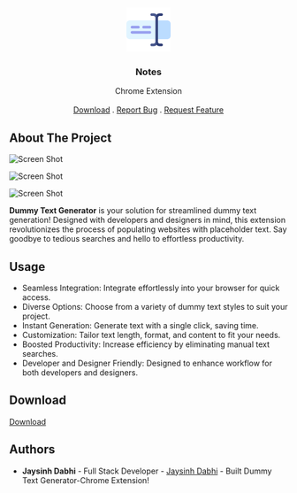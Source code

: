 <br/>
<p align="center">
  <a href="https://github.com/JaysinhDabhi/https://github.com/JaysinhDabhi/">
    <img src="icon.png" alt="Logo" width="80" height="80">
  </a>

  <h3 align="center">Notes</h3>
  

  <p align="center">
    Chrome Extension
    <br/>
    <br/>
    <a href="https://github.com/JaysinhDabhi/Dummy-Text-Generator-Extension/archive/refs/heads/main.zip">Download</a>
    .
    <a href="https://github.com/JaysinhDabhi/https://github.com/JaysinhDabhi//issues">Report Bug</a>
    .
    <a href="https://github.com/JaysinhDabhi/https://github.com/JaysinhDabhi//issues">Request Feature</a>
  </p>
</p>



## About The Project

![Screen Shot](#)

![Screen Shot](#)

![Screen Shot](#)

**Dummy Text Generator** is your solution for streamlined dummy text generation! Designed with developers and designers in mind, this extension revolutionizes the process of populating websites with placeholder text. Say goodbye to tedious searches and hello to effortless productivity.



## Usage

* Seamless Integration: Integrate effortlessly into your browser for quick access.<br>
* Diverse Options: Choose from a variety of dummy text styles to suit your project.<br>
* Instant Generation: Generate text with a single click, saving time.<br>
* Customization: Tailor text length, format, and content to fit your needs.<br>
* Boosted Productivity: Increase efficiency by eliminating manual text searches.<br>
* Developer and Designer Friendly: Designed to enhance workflow for both developers and designers.<br>

## Download

<a href="https://github.com/JaysinhDabhi/Dummy-Text-Generator-Extension/archive/refs/heads/main.zip">Download</a>



## Authors

* **Jaysinh Dabhi** - Full Stack Developer - [Jaysinh Dabhi](https://github.com/JaysinhDabhi/) - Built Dummy Text Generator-Chrome Extension!
